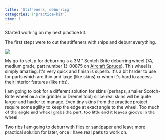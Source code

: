 ```yaml
---
title: 'Stiffeners, deburring'
categories: ['practice-kit']
time: 1
---
```


Started working on my next practice kit.

<!-- more -->

The first steps were to cut the stiffeners with snips and deburr everything.

![](0-practice-kit-1.jpeg?nf_resize=smartcrop&w=480&h=360)

My go-to setup for deburring is a 3M™ Scotch-Brite deburring wheel (7A, medium grade, part number 12-00875 on [Aircraft Spruce](https://www.aircraftspruce.com/)). This wheel is simply amazing. It's very quick and finish is superb. It's a bit harder to use for parts which are thin and large (like skins) or when it's hard to access their interior features (like ribs).

I am going to look for a different solution for skins (perhaps, smaller Scotch-Brite wheel on a die grinder or Dremel tool) since real skins will be quite larger and harder to manage. Even tiny skins from the practice project require some agility to keep the edge at exact angle to the wheel. Too much of the angle and wheel grabs the part; too little and it leaves groove in the wheel.

Two ribs I am going to deburr with files or sandpaper and leave more practical solution for later, once I have real parts to work on.
